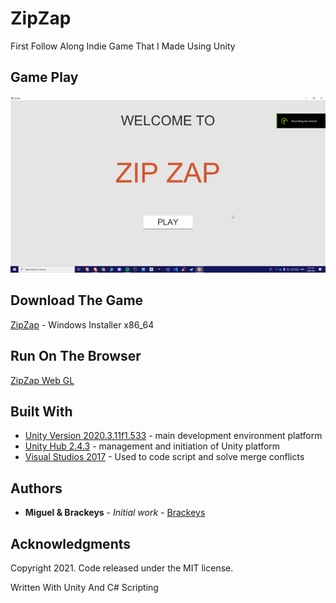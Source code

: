 # ZipZap

First Follow Along Indie Game That I Made Using Unity

## Game Play
![Demo ZipZap](https://github.com/MiguelEmmara-ai/ZipZap/blob/development/Assets/Demo.gif)

## Download The Game
[ZipZap](https://github.com/MiguelEmmara-ai/ZipZap/releases/tag/V1.0) - Windows Installer x86_64

## Run On The Browser
[ZipZap Web GL](https:zipzap.miguelemmara.me)

## Built With

* [Unity Version 2020.3.11f1.533](https://unity3d.com/get-unity/download/archive) - main development environment platform
* [Unity Hub 2.4.3](https://unity3d.com/hub/whats-new) - management and initiation of Unity platform
* [Visual Studios 2017](https://visualstudio.microsoft.com/vs/) - Used to code script and solve merge conflicts

## Authors

* **Miguel & Brackeys** - *Initial work* - [Brackeys](https://www.youtube.com/channel/UCYbK_tjZ2OrIZFBvU6CCMiA)


## Acknowledgments

Copyright 2021. Code released under the MIT license.

Written With Unity And C# Scripting
